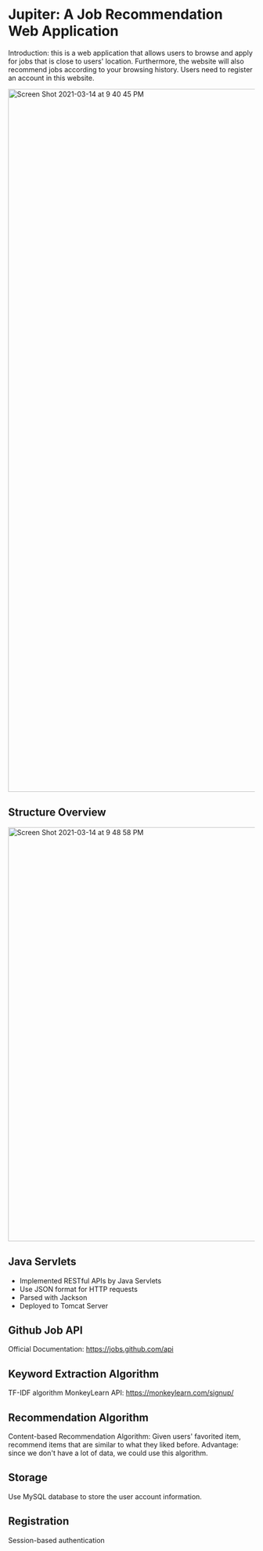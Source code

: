 # Jupiter: A Job Recommendation Web Application
Introduction: this is a web application that allows users to browse and apply for jobs that is close to users' location. Furthermore, the website will also recommend jobs according to your browsing history. Users need to register an account in this website.

<img width="1433" alt="Screen Shot 2021-03-14 at 9 40 45 PM" src="https://user-images.githubusercontent.com/54367563/111096613-f2d44a00-850d-11eb-84b0-cf4604dc3192.png">

## Structure Overview

<img width="844" alt="Screen Shot 2021-03-14 at 9 48 58 PM" src="https://user-images.githubusercontent.com/54367563/111097218-1b107880-850f-11eb-888d-5ab801353c00.png">

## Java Servlets
- Implemented RESTful APIs by Java Servlets
- Use JSON format for HTTP requests
- Parsed with Jackson
- Deployed to Tomcat Server

## Github Job API
Official Documentation: https://jobs.github.com/api

## Keyword Extraction Algorithm
TF-IDF algorithm
MonkeyLearn API: https://monkeylearn.com/signup/

## Recommendation Algorithm
Content-based Recommendation Algorithm: Given users' favorited item, recommend items that are similar to what they liked before.
Advantage: since we don't have a lot of data, we could use this algorithm.

## Storage
Use MySQL database to store the user account information.

## Registration
Session-based authentication
